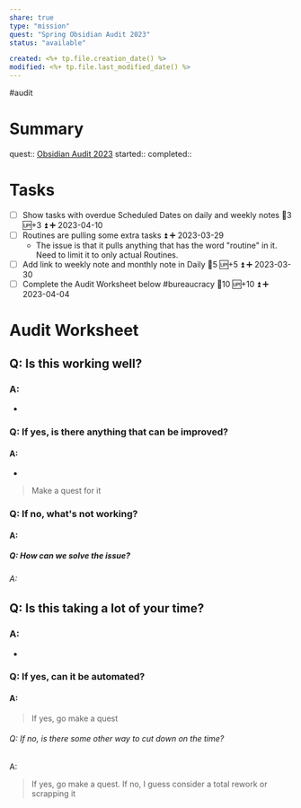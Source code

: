 ```yaml
---
share: true
type: "mission"
quest: "Spring Obsidian Audit 2023"
status: "available"

created: <%+ tp.file.creation_date() %> 
modified: <%+ tp.file.last_modified_date() %>
---
```

 #audit 
# Summary
quest:: [Obsidian Audit 2023](./Obsidian%20Audit%202023.md)
started:: 
completed::

# Tasks
- [ ] Show tasks with overdue Scheduled Dates on daily and weekly notes 🥄3 🆙+3 ⏫ ➕ 2023-04-10
- [ ] Routines are pulling some extra tasks ⏫ ➕ 2023-03-29
	- The issue is that it pulls anything that has the word "routine" in it. Need to limit it to only actual Routines.
- [ ] Add link to weekly note and monthly note in Daily 🥄5 🆙+5 ⏫ ➕ 2023-03-30
- [ ] Complete the Audit Worksheet below #bureaucracy 🥄10 🆙+10 ⏫ ➕ 2023-04-04

# Audit Worksheet
## Q: Is this working well?
### A: 
- 
### Q: If yes, is there anything that can be improved?
#### A:
- 
> Make a quest for it
### Q: If no, what's not working?
#### A:

##### Q: How can we solve the issue?
###### A: 

## Q: Is this taking a lot of your time?
### A:
- 
### Q: If yes, can it be automated?
#### A: 
> If yes, go make a quest
###### Q: If no, is there some other way to cut down on the time?
A: 
> If yes, go make a quest. If no, I guess consider a total rework or scrapping it